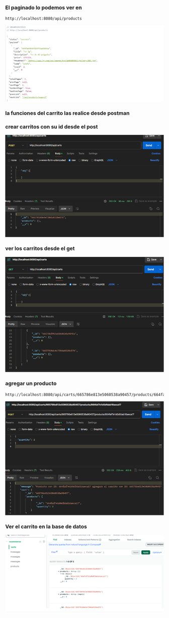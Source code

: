 
### El paginado lo podemos ver en
```
http://localhost:8080/api/products
```
![alt text](image-1.png)

### la funciones del carrito las realice desde postman

### crear carritos con su id desde el post
![alt text](image-2.png)

### ver los carritos desde el get
![alt text](image-3.png)

### agregar un producto 
```
http://localhost:8080/api/carts/665786e813e5060538a90457/products/664faf7e1d0dfdab16aeca17
```
![alt text](image-4.png)

### Ver el carrito en la base de datos
![alt text](image-5.png)